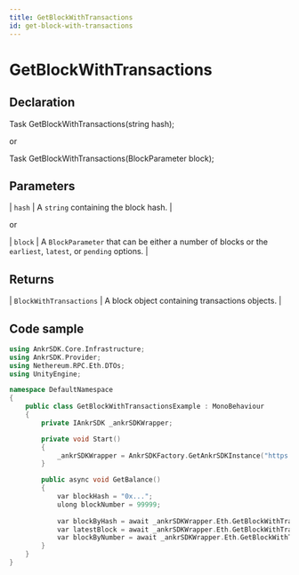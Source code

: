 ```yaml
---
title: GetBlockWithTransactions
id: get-block-with-transactions
---
```


# GetBlockWithTransactions

## Declaration

Task<BlockWithTransactions> GetBlockWithTransactions(string hash);

or

Task<BlockWithTransactions> GetBlockWithTransactions(BlockParameter block);

## Parameters

| `hash` | A `string` containing the block hash. |

or

| `block` | A `BlockParameter` that can be either a number of blocks or the `earliest`, `latest`, or `pending` options. |

## Returns

| `BlockWithTransactions` | A block object containing transactions objects. |

## Code sample

```C++
using AnkrSDK.Core.Infrastructure;
using AnkrSDK.Provider;
using Nethereum.RPC.Eth.DTOs;
using UnityEngine;

namespace DefaultNamespace
{
    public class GetBlockWithTransactionsExample : MonoBehaviour
    {
        private IAnkrSDK _ankrSDKWrapper;

        private void Start()
        {
            _ankrSDKWrapper = AnkrSDKFactory.GetAnkrSDKInstance("https://...");
        }

        public async void GetBalance()
        {
            var blockHash = "0x...";
            ulong blockNumber = 99999;
            
            var blockByHash = await _ankrSDKWrapper.Eth.GetBlockWithTransactions(blockHash);
            var latestBlock = await _ankrSDKWrapper.Eth.GetBlockWithTransactions(BlockParameter.CreateLatest());
            var blockByNumber = await _ankrSDKWrapper.Eth.GetBlockWithTransactions(new BlockParameter(blockNumber));
        }
    }
}
```